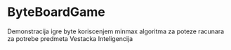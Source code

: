 # ByteBoardGame
Demonstracija igre byte koriscenjem minmax algoritma za poteze racunara za potrebe predmeta Vestacka Inteligencija
